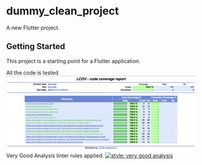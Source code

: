 # dummy_clean_project

A new Flutter project.

## Getting Started

This project is a starting point for a Flutter application.

All the code is tested
![Alt text](image.png)
Very Good Analysis linter rules applied.
[![style: very good analysis](https://img.shields.io/badge/style-very_good_analysis-B22C89.svg)](https://pub.dev/packages/very_good_analysis)

